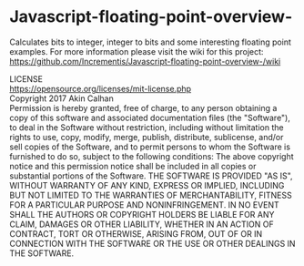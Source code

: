# Javascript-floating-point-overview-
Calculates bits to integer, integer to bits and some interesting floating point examples. For more information please visit the wiki for this project: https://github.com/Incrementis/Javascript-floating-point-overview-/wiki


LICENSE
<br>
https://opensource.org/licenses/mit-license.php
<br>
Copyright 2017 Akin Calhan
<br>
Permission is hereby granted, free of charge, to any person obtaining a copy of this software and
associated documentation files (the "Software"), to deal in the Software without restriction,
including without limitation the rights to use, copy, modify, merge, publish, distribute, sublicense,
and/or sell copies of the Software, and to permit persons to whom the Software is furnished to do
so, subject to the following conditions:
The above copyright notice and this permission notice shall be included in all copies or substantial
portions of the Software.
THE SOFTWARE IS PROVIDED "AS IS", WITHOUT WARRANTY OF ANY KIND, EXPRESS OR IMPLIED,
INCLUDING BUT NOT LIMITED TO THE WARRANTIES OF MERCHANTABILITY, FITNESS FOR A
PARTICULAR PURPOSE AND NONINFRINGEMENT. IN NO EVENT SHALL THE AUTHORS OR
COPYRIGHT HOLDERS BE LIABLE FOR ANY CLAIM, DAMAGES OR OTHER LIABILITY, WHETHER IN AN
ACTION OF CONTRACT, TORT OR OTHERWISE, ARISING FROM, OUT OF OR IN CONNECTION WITH
THE SOFTWARE OR THE USE OR OTHER DEALINGS IN THE SOFTWARE.
